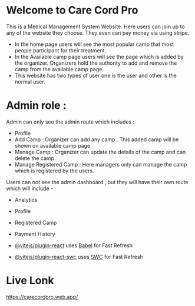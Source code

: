# Welcome to Care Cord Pro

This is a Medical Management System Website. Here users can join up to any of the website they choose. They even can pay money via using stripe.

- In the home page users will see the most popular camp that most people participant for their treatment.
- In the Available camp page users will see the page which is added by the organizer. Organizers hold the authority to add and remove the camp from the available camp page.
- This website has two types of user one is the user and other is the normal user.
# Admin role :
Admin can only see the admin route which includes : 


- Profile
- Add Camp : Organizer can add any camp . This added camp will be shown on available camp page
- Manage Camp : Organizer can update the details of the camp and can delete the camp.
- Manage Registered Camp : Here managers only can manage the camp which is registered by the users.


Users can not see the admin dashboard , but they will have their own route which will include - 

- Analytics
- Profile 
- Registered Camp
- Payment History



- [@vitejs/plugin-react](https://github.com/vitejs/vite-plugin-react/blob/main/packages/plugin-react/README.md) uses [Babel](https://babeljs.io/) for Fast Refresh
- [@vitejs/plugin-react-swc](https://github.com/vitejs/vite-plugin-react-swc) uses [SWC](https://swc.rs/) for Fast Refresh

# Live Lonk
https://carecordpro.web.app/
